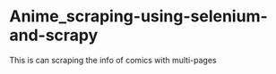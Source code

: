 # Anime_scraping-using-selenium-and-scrapy
This is can scraping the info of comics with multi-pages
